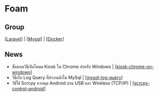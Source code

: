 # Foam

## Group
[[Laravel]] | [[Mysql]] | [[Docker]]

## News
- ขั้นตอนวิธีเปิดโหมด Kiosk ใน Chrome สำหรับ Windows | [[kiosk-chrome-on-windows]]
- วีธีเก็บ Log Query ที่ทำงานช้าใน MySql | [[mysql-log-query]]
- วิธีใช้ Scrcpy ควบคุม Android ผ่าน USB และ Wireless (TCP/IP) | [[scrcpy-control-android]]

[//begin]: # "Autogenerated link references for markdown compatibility"
[Laravel]: laravel "Laravel"
[Mysql]: mysql "MySql"
[Docker]: docker "Docker"
[kiosk-chrome-on-windows]: kiosk-chrome-on-windows "ขั้นตอนวิธีเปิดโหมด Kiosk ใน Chrome สำหรับ Windows"
[mysql-log-query]: mysql-log-query "วีธีเก็บ Log Query ที่ทำงานช้าใน MySql"
[scrcpy-control-android]: scrcpy-control-android "วิธีใช้ Scrcpy ควบคุม Android ผ่าน USB และ Wireless (TCP/IP)"
[//end]: # "Autogenerated link references"
